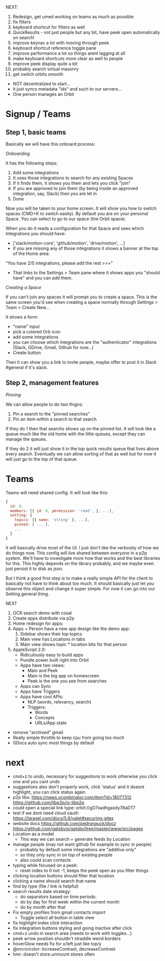 NEXT:

1. Redesign, get umed working on teams as much as possible
2. fix filters
3. keyboard shortcut for filters as well
4. QuickResults - not just people but any bit, have peek open automatically on search!
5. improve keynav a lot with moving through peek
6. keyboard shortcut reference toggle pane
7. improve performance a lot so things arent lagging at all
8. make keyboard shortcuts more clear as well to people
9. improve peek display quite a bit
10. probably search virtual masonry
11. get switch orbits smooth

- NOT decentralized to start...
- it just syncs metadata "ids" and such to our servers...
- One person manages an Orbit

# Signup / Teams

## Step 1, basic teams

Basically we will have this onboard process:

_Onboarding_

It has the following steps:

1. Add some integrations
2. It uses those integrations to search for any existing Spaces
3. If it finds them, it shows you them and lets you click "join"
4. If you are approved to join them (by being inside an approved integration, say, Slack) then you are let in
5. Done

Now you will be taken to your home screen. It will show you how to switch spaces (CMD+K to switch easily). By default you are on your personal Space. You can select to go to our space (the Orbit space).

When you do it reads a configuration for that Space and sees which Integrations you should have:

- ['slack/motion-core', 'github/motion', 'drive/motion', ...]
- if you are missing any of those integrations it shows a banner at the top of the Home area:

"You have 2/5 integrations, please add the rest >>>"

- That links to the Settings > Team pane where it shows apps you "should have" and you can add them.

_Creating a Space_

If you can't join any spaces it will prompt you to create a space. This is the same screen you'd see when creating a space normally through Settings > Team > Create New...

It shows a form:

- "name" input
- pick a colored Orb icon
- add some integrations
- you can choose which integrations are the "authenticator" integrations (Slack, GDrive, Gmail, Github for now...)
- Create button

Then it can show you a link to invite people, maybe offer to post it in Slack #general if it's slack.

## Step 2, management features

_Pinning_

We can allow people to do two thigns:

1. Pin a search to the "pinned searches"
2. Pin an item within a search to that search

If they do 1 then that searchs shows up on the pinned list. It will look like a queue much like the old home with the little queues, except they can manage the queues.

If they do 2 it will just show it in the top quick results queue that lives above every search. Eventually we can allow sorting of that as well but for now it will just go to the top of that queue.

# Teams

Teams will need shared config. It will look like this:

```js
{
  id: 0,
  members: [{ id: 0, permission: 'read', }, ...],
  setting: {
    topics: [{ name: 'string' }, ...],
    pinned: [ ... ],
    ...
  }
}
```

It will basically drive most of the UI. I just don't like the verbosity of how we do things now. This config will live shared between everyone in a p2p system. We'll have to investigate more how that works and the best libraries for this. This highly depends on the library probably, and we maybe even just persist it to disk as json.

But I think a good first step is to make a really simple API for the client to basically not have to think about too much. It should basically just let you observe this object and change it super simple. For now it can go into our Setting.general thing.

NEXT

1. OCR search demo with cosal
2. Create apps distribute via p2p
3. Home redesign for apps:
4. Apps + Person have a new app design like the demo app:
   1. Sidebar shows their top topics
   2. Main view has Locations in tabs
   3. Main view shows topic \* location bits for that person
5. AppleScript 2.0:
   - Ridiculously easy to build apps
   - Pundle power built right into Orbit
   - Apps have two views:
     - Main and Peek
     - Main is the big app on homescreen
     - Peek is the one you see from searches
   - Apps can Sync
   - Apps have Triggers
   - Apps have cool APIs:
     - NLP (words, relevancy, search)
     - Triggers:
       - Words
       - Concepts
       - URLs/App state

- remove "archived" gmail
- Really simple throttle to keep cpu from going too much
- GDocs auto sync most things by default

# next

- cmd+z to undo, necessary for suggestions to work otherwise you click one and you cant undo
- suggestions also don't properly work, click 'status' and it doesnt highlight, you can click status again
- p2p libs: https://news.ycombinator.com/item?id=18077312 https://github.com/libp2p/js-libp2p
- could open a special link type: orbit://gD7sadhgasdy78aDT7
- test if we dont need cloud oauth https://laravel.com/docs/5.6/valet#securing-sites
- website docs https://github.com/pedronauck/docz https://github.com/gatsbyjs/gatsby/tree/master/www/src/pages
- Location as a model
  - This way we can search + generate feeds by Location
- manage people (may not want github for example to sync in people)
  - probably by default some integrations are "additive only"
  - so they only sync in on top of existing people
  - also could scan contacts
- typing while focused on a peek:
  - reset index to 0 not -1, keeps the peek open as you filter things
- clicking location buttons should filter that location
- clicking a name should search that name
- find by type (file / link is helpful)
- search results date strategy:
  - do separators based on time periods:
  - do by day for first week within the current month
  - do by month after that
- Fix empty profiles from gmail contacts import
  - Toggle select all button in table view
- fix highlight index click interaction
- fix integration buttons styling and going inactive after click
- cmd+z undo in search area (needs to work with toggles...)
- peek arrow position shouldn't straddle weird borders
- hoverGlow needs fix for x/left just like top/y
- @mcro/color: increaseContrast, decreaseContrast
- hmr: doesn't store.unmount stores often
